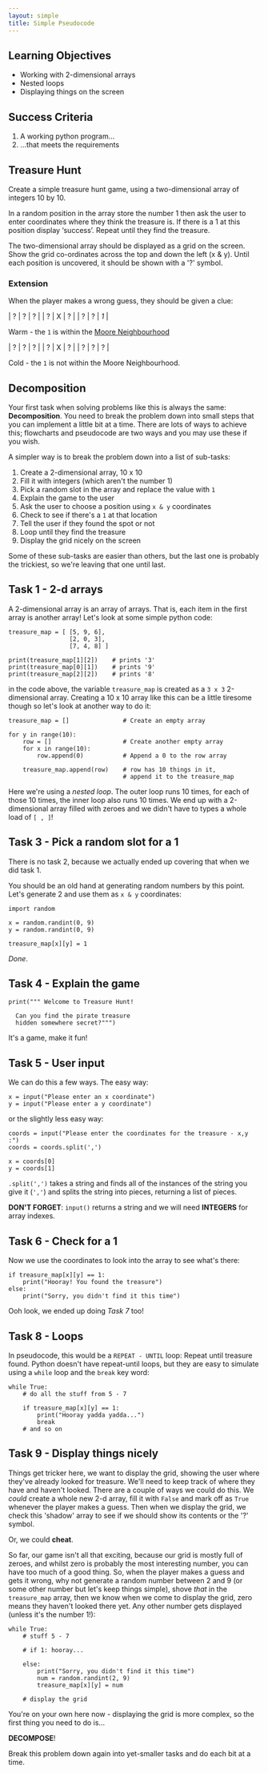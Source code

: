 ```yaml
---
layout: simple
title: Simple Pseudocode
---
```


## Learning Objectives

* Working with 2-dimensional arrays
* Nested loops
* Displaying things on the screen

## Success Criteria

1. A working python program...
2. ...that meets the requirements

## Treasure Hunt

Create a simple treasure hunt game, using a two-dimensional array of integers 10 by 10.

In a random position in the array store the number 1 then ask the user to enter coordinates where they think the treasure is. If there is a 1 at this position display ‘success’. Repeat until they find the treasure.

The two-dimensional array should be displayed as a grid on the screen. Show the grid co-ordinates across the top and down the left (x & y). Until each position is uncovered, it should be shown with a '?' symbol.

### Extension

When the player makes a wrong guess, they should be given a clue:

| ? | ? | ? |
| ? | X | ? |
| ? | ? | *1* |

Warm - the `1` is within the [Moore Neighbourhood](https://en.wikipedia.org/wiki/Moore_neighborhood)

| ? | ? | ? |
| ? | X | ? |
| ? | ? | ? |

Cold - the `1` is not within the Moore Neighbourhood.

## Decomposition

Your first task when solving problems like this is always the same: **Decomposition**. You need to break the problem down into small steps that you can implement a little bit at a time. There are lots of ways to achieve this; flowcharts and pseudocode are two ways and you may use these if you wish.

A simpler way is to break the problem down into a list of sub-tasks:

1. Create a 2-dimensional array, 10 x 10
2. Fill it with integers (which aren't the number 1)
3. Pick a random slot in the array and replace the value with `1`
4. Explain the game to the user
5. Ask the user to choose a position using `x & y` coordinates
6. Check to see if there's a `1` at that location
7. Tell the user if they found the spot or not
8. Loop until they find the treasure
9. Display the grid nicely on the screen

Some of these sub-tasks are easier than others, but the last one is probably the trickiest, so we're leaving that one until last.

## Task 1 - 2-d arrays

A 2-dimensional array is an array of arrays. That is, each item in the first array is another array! Let's look at some simple python code:

```
treasure_map = [ [5, 9, 6],
                 [2, 0, 3],
                 [7, 4, 8] ]

print(treasure_map[1][2])    # prints '3'
print(treasure_map[0][1])    # prints '9'
print(treasure_map[2][2])    # prints '8'
```

in the code above, the variable `treasure_map` is created as a `3 x 3` 2-dimensional array. Creating a 10 x 10 array like this can be a little tiresome though so let's look at another way to do it:

```
treasure_map = []               # Create an empty array

for y in range(10):
    row = []                    # Create another empty array
    for x in range(10):
        row.append(0)           # Append a 0 to the row array
        
    treasure_map.append(row)    # row has 10 things in it, 
                                # append it to the treasure_map
```

Here we're using a *nested loop*. The outer loop runs 10 times, for each of those 10 times, the inner loop also runs 10 times. We end up with a 2-dimensional array filled with zeroes and we didn't have to types a whole load of `[ , ]`!

## Task 3 - Pick a random slot for a 1

There is no task 2, because we actually ended up covering that when we did task 1.

You should be an old hand at generating random numbers by this point. Let's generate 2 and use them as `x & y` coordinates:

```
import random

x = random.randint(0, 9)
y = random.randint(0, 9)

treasure_map[x][y] = 1
```

*Done*.

## Task 4 - Explain the game

```
print(""" Welcome to Treasure Hunt!

  Can you find the pirate treasure 
  hidden somewhere secret?""")
```

It's a game, make it fun!

## Task 5 - User input

We can do this a few ways. The easy way:

```
x = input("Please enter an x coordinate")
y = input("Please enter a y coordinate")
```

or the slightly less easy way:

```
coords = input("Please enter the coordinates for the treasure - x,y :")
coords = coords.split(',')

x = coords[0]
y = coords[1]
```

`.split(',')` takes a string and finds all of the instances of the string you give it (`','`) and splits the string into pieces, returning a list of pieces.

**DON'T FORGET**: `input()` returns a string and we will need **INTEGERS** for array indexes. 

## Task 6 - Check for a 1

Now we use the coordinates to look into the array to see what's there:

```
if treasure_map[x][y] == 1:
    print("Hooray! You found the treasure")
else:
    print("Sorry, you didn't find it this time")
```

Ooh look, we ended up doing *Task 7* too!

## Task 8 - Loops

In pseudocode, this would be a `REPEAT - UNTIL` loop: Repeat until treasure found. Python doesn't have repeat-until loops, but they are easy to simulate using a `while` loop and the `break` key word:

```
while True:
    # do all the stuff from 5 - 7
    
    if treasure_map[x][y] == 1:
        print("Hooray yadda yadda...")
        break
    # and so on
```

## Task 9 - Display things nicely

Things get tricker here, we want to display the grid, showing the user where they've already looked for treasure. We'll need to keep track of where they have and haven't looked. There are a couple of ways we could do this. We *could* create a whole new 2-d array, fill it with `False` and mark off as `True` whenever the player makes a guess. Then when we display the grid, we check this 'shadow' array to see if we should show its contents or the '?' symbol.

Or, we could **cheat**.

So far, our game isn't all that exciting, because our grid is mostly full of zeroes, and whilst zero is probably the most interesting number, you can have too much of a good thing. So, when the player makes a guess and gets it wrong, why not generate a random number between 2 and 9 (or some other number but let's keep things simple), shove *that* in the `treasure_map` array, then we know when we come to display the grid, zero means they haven't looked there yet. Any other number gets displayed (unless it's the number 1!):

```
while True:
    # stuff 5 - 7
    
    # if 1: hooray...
    
    else:
        print("Sorry, you didn't find it this time")
        num = random.randint(2, 9)
        treasure_map[x][y] = num
        
    # display the grid
```

You're on your own here now - displaying the grid is more complex, so the first thing you need to do is...

**DECOMPOSE**!

Break this problem down again into yet-smaller tasks and do each bit at a time.
